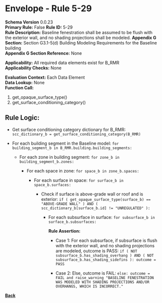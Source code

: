 # Envelope - Rule 5-29  
**Schema Version** 0.0.23  
**Primary Rule:** False
**Rule ID:** 5-29  
**Rule Description:** Baseline fenestration shall be assumed to be flush with the exterior wall, and no shading projections shall be modeled.
**Appendix G Section:** Section G3.1-5(d) Building Modeling Requirements for the Baseline building  
**Appendix G Section Reference:**  None  

**Applicability:** All required data elements exist for B_RMR  
**Applicability Checks:** None  

**Evaluation Context:**  Each Data Element  
**Data Lookup:** None  
**Function Call:**
  1. get_opaque_surface_type()
  2. get_surface_conditioning_category()

## Rule Logic:

- Get surface conditioning category dictionary for B_RMR: ```scc_dictionary_b = get_surface_conditioning_category(B_RMR)```

- For each building segment in the Baseline model: ```for building_segment_b in B_RMR.building.building_segments:```

  - For each zone in building segment: ```for zone_b in building_segment_b.zones:```

    - For each space in zone: ```for space_b in zone_b.spaces:```

      - For each surface in space: ```for surface_b in space_b.surfaces:```

        - Check if surface is above-grade wall or roof and is exterior: ```if ( get_opaque_surface_type(surface_b) == "ABOVE-GRADE WALL" ) AND ( scc_dictionary_b[surface_b.id] != "UNREGULATED" ):```

          - For each subsurface in surface: ```for subsurface_b in surface_b.subsurfaces:```

            **Rule Assertion:**

            - Case 1: For each subsurface, if subsurface is flush with the exterior wall, and no shading projections are modeled, outcome is PASS: ```if ( NOT subsurface_b.has_shading_overhang ) AND ( NOT subsurface_b.has_shading_sidefins ): outcome = PASS```

            - Case 2: Else, outcome is FAIL: ```else: outcome = FAIL and raise_warning "BASELINE FENESTRATION WAS MODELED WITH SHADING PROJECTIONS AND/OR OVERHANGS, WHICH IS INCORRECT."```

**[Back](../_toc.md)**
